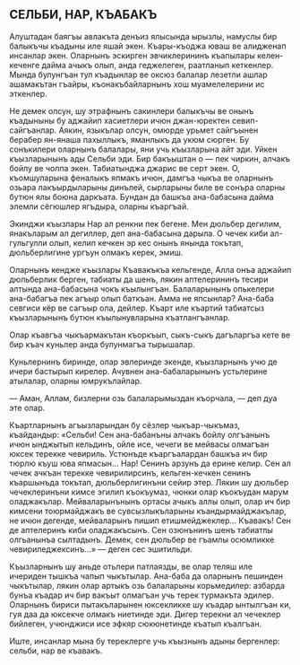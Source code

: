 ## СЕЛЬБИ, НАР, КЪАБАКЪ

Алуштадан баягъы авлакъта денъиз ялысында ырызлы, намуслы бир балыкъчы къадыны иле яшай экен. Къары-къоджа юваш ве алидженап инсанлар экен. Оларнынъ эскирген эвчиклерининъ къапылары келен-кеченге дайма ачыкъ олып, анда геджелеген, раатланып кеткенлер. Мында булунгъан тул къадынлар ве оксюз балалар лезетли ашлар ашамакътан гъайры, къонакъбайларнынъ хош муамелелерини ис эткенлер.

Не демек олсун, шу этрафнынъ сакинлери балыкъчы ве онынъ къадыныны бу аджайип хасиетлери ичюн джан-юректен севип-сайгъанлар. Аякин, языкълар олсун, омюрде урьмет сайгъынен берабер ян-янаша пахыллыкъ, яманлыкъ да укюм сюрген. Бу сонъкилери оларнынъ балалары, яни учь къызларына айт эди. Уйкен къызларынынъ ады Сельби эди. Бир бакъыштан о — пек чиркин, алчакъ бойлу ве чолпа экен. Табиатынджа джарис ве серт экен. О, къомшуларына феналыкъ япмакъ ичюн, дамгъа чыкъа ве оларнынъ озьара лакъырдыларыны динълей, сырларыны биле ве сонъра оларны бутюн ялы боюна даркъата. Бундан да башкъа ана-бабасына дайма элемли сёгюшлер ягъдыра, оларны къаргъай.

Экинджи къызлары Нар ал ренкни пек бегене. Мен дюльбер дегилим, янакъларым ал дегиллер, деп ана-бабасына дарыла. О чечек киби ал-гульгулли олып, келип кечкен эр кес онынъ янында токътап, дюльберлигине ургъун олмакъ керек, эмиш.

Оларнынъ кендже къызлары Къавакъкъа кельгенде, Алла онъа аджайип дюльберлик берген, табиаты да шенъ, лякин аптелерининъ тесири алтында ана-бабасына чокъ къылынгъан. Балаларынынъ опькелери ана-бабагъа пек агъыр олып баткъан. Амма не япсынлар? Ана-баба севгиси кёр ве сагъыр ола, дейлер. Къарт иле къартий табиатсыз къызларынынъ бутюн къылынувларына къатлангъанлар.

Олар къавгъа чыкъармакътан къоркъып, сыкъ-сыкъ дагъларгъа кете ве бир къач куньлер анда булунмагъа тырышалар.

Куньлернинъ биринде, олар эвлеринде экенде, къызларнынъ учю де ичери бастырып кирелер. Ачувнен ана-бабаларынынъ устьлерине атылалар, оларны юмрукълайлар.

— Аман, Аллам, бизлерни озь балаларымыздан къорчала, — деп дуа эте олар.

Къартларнынъ агъызларындан бу сёзлер чыкъар-чыкъмаз, къайдандыр: «Сельби! Сен ана-бабанъны алчакъ бойлу олгъанынъ ичюн ынджытып кельдинъ, ойле исе, чечеги ве мейвасы олмагъан юксек терекке чевириль. Устюнъде къаргъалардан башкъа ич бир тюрлю къуш юва япмасын... Нар! Сенинъ арзунъ да ерине келир. Сен ал чечек ачкъан терекке чевирилирсинъ, кельген-кечкен сенинъ къаршынъда токътап, дюльберлигинъни сейир этер. Лякин шу дюльбер чечеклеринъни кимсе эгилип къокъумаз, чюнки олар къокъудан марум оладжакълар. Мейваларынънынъ ортасы ачыкъ аллы олып, олар ич бир кимсени тоюрмайджакъ ве сувсызлыкъларыны къандырмайджакълар, не ичюн дегенде, мейваларынъ пишип етишмейджеклер... Къавакъ! Сен де аптелеринъ киби оладжакъсынъ. Сен озюнънинъ шенъ табиатлы олгьанынъа сылтадынъ. Демек, сен дюльбер ве гъамлы осюмликке чевириледжексинъ...» — деген сес эшитильди.

Къызларнынъ шу аньде отьлери патлаязды, ве олар теляш иле ичериден тышкъа чапып чыкътылар. Ана-баба да оларнынъ пешинден чыкътылар, лякин олар артыкъ озь балаларыны корьмедилер: азбарда бунъа къадар ич бир вакъыт олмагъан учь терек турмакъта эдилер. Оларнынъ бириси пытакъларынен юксекликке шу къадар ынтылгъан ки, гуя даа да юксекче олмакъ ниетинде эди. Дигер терекни ал чечеклер бийлеген, учюнджиси исе эфкяр сюкюнетинде къатып къалгъан.

Иште, инсанлар мына бу тереклерге учь къызнынъ адыны бергенлер: сельби, нар ве къавакъ.
